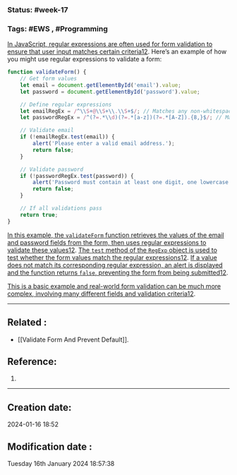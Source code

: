 
### Status: #week-17

### Tags: #EWS  , #Programming 


[In JavaScript, regular expressions are often used for form validation to ensure that user input matches certain criteria](https://www.geeksforgeeks.org/how-to-validate-form-using-regular-expression-in-javascript/)[1](https://www.geeksforgeeks.org/how-to-validate-form-using-regular-expression-in-javascript/)[2](https://stackoverflow.com/questions/54360867/form-validation-using-javascript-regular-expression). Here’s an example of how you might use regular expressions to validate a form:

```javascript
function validateForm() {
    // Get form values
    let email = document.getElementById('email').value;
    let password = document.getElementById('password').value;

    // Define regular expressions
    let emailRegEx = /^\\S+@\\S+\\.\\S+$/; // Matches any non-whitespace character followed by '@', followed by any non-whitespace character, followed by '.', followed by any non-whitespace character
    let passwordRegEx = /^(?=.*\\d)(?=.*[a-z])(?=.*[A-Z]).{8,}$/; // Matches at least one digit, one lowercase letter, one uppercase letter, and is at least 8 characters long

    // Validate email
    if (!emailRegEx.test(email)) {
        alert('Please enter a valid email address.');
        return false;
    }

    // Validate password
    if (!passwordRegEx.test(password)) {
        alert('Password must contain at least one digit, one lowercase letter, one uppercase letter, and be at least 8 characters long.');
        return false;
    }

    // If all validations pass
    return true;
}
```

[In this example, the `validateForm` function retrieves the values of the email and password fields from the form, then uses regular expressions to validate these values](https://www.geeksforgeeks.org/how-to-validate-form-using-regular-expression-in-javascript/)[1](https://www.geeksforgeeks.org/how-to-validate-form-using-regular-expression-in-javascript/)[2](https://stackoverflow.com/questions/54360867/form-validation-using-javascript-regular-expression). [The `test` method of the `RegExp` object is used to test whether the form values match the regular expressions](https://www.geeksforgeeks.org/how-to-validate-form-using-regular-expression-in-javascript/)[1](https://www.geeksforgeeks.org/how-to-validate-form-using-regular-expression-in-javascript/)[2](https://stackoverflow.com/questions/54360867/form-validation-using-javascript-regular-expression). [If a value does not match its corresponding regular expression, an alert is displayed and the function returns `false`, preventing the form from being submitted](https://www.geeksforgeeks.org/how-to-validate-form-using-regular-expression-in-javascript/)[1](https://www.geeksforgeeks.org/how-to-validate-form-using-regular-expression-in-javascript/)[2](https://stackoverflow.com/questions/54360867/form-validation-using-javascript-regular-expression).

[This is a basic example and real-world form validation can be much more complex, involving many different fields and validation criteria](https://www.geeksforgeeks.org/how-to-validate-form-using-regular-expression-in-javascript/)[1](https://www.geeksforgeeks.org/how-to-validate-form-using-regular-expression-in-javascript/)[2](https://stackoverflow.com/questions/54360867/form-validation-using-javascript-regular-expression).



______________________________________________________________________


## Related : 

- [[Validate Form And Prevent Default]].

## Reference: 

1.  


---

  ## Creation date: 
  
  2024-01-16 18:52 
  
  
   ## Modification date :
   
   Tuesday 16th January 2024 18:57:38